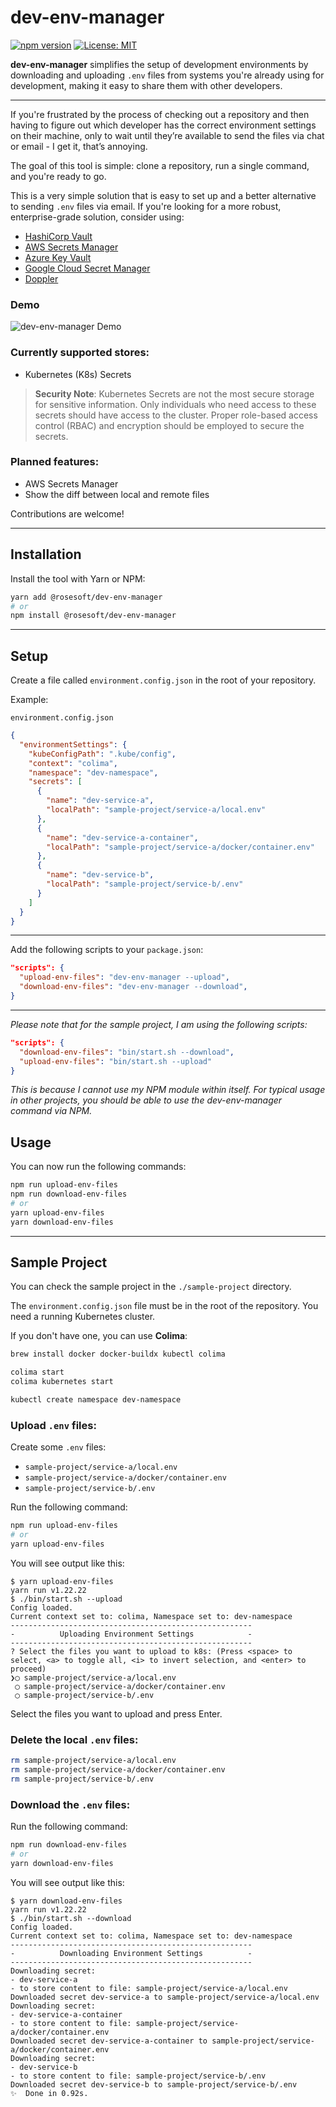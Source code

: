 # dev-env-manager

[![npm version](https://badge.fury.io/js/%40rosesoft%2Fdev-env-manager.svg)](https://badge.fury.io/js/%40rosesoft%2Fdev-env-manager)
[![License: MIT](https://img.shields.io/badge/License-MIT-yellow.svg)](https://opensource.org/licenses/MIT)

**dev-env-manager** simplifies the setup of development environments by downloading and uploading `.env` files from systems you're already using for development, making it easy to share them with other developers.

---

If you're frustrated by the process of checking out a repository and then having to figure out which developer has the correct environment settings on their machine, only to wait until they’re available to send the files via chat or email - I get it, that’s annoying.

The goal of this tool is simple: clone a repository, run a single command, and you're ready to go.

This is a very simple solution that is easy to set up and a better alternative to sending `.env` files via email. If you're looking for a more robust, enterprise-grade solution, consider using:

- [HashiCorp Vault](https://www.vaultproject.io)
- [AWS Secrets Manager](https://aws.amazon.com/secrets-manager/)
- [Azure Key Vault](https://azure.microsoft.com/en-us/services/key-vault/)
- [Google Cloud Secret Manager](https://cloud.google.com/secret-manager)
- [Doppler](https://www.doppler.com)

### Demo

![dev-env-manager Demo](assets/dev-env-manager.gif)

### Currently supported stores:

- Kubernetes (K8s) Secrets

> **Security Note**: Kubernetes Secrets are not the most secure storage for sensitive information. Only individuals who need access to these secrets should have access to the cluster. Proper role-based access control (RBAC) and encryption should be employed to secure the secrets.

### Planned features:

- AWS Secrets Manager
- Show the diff between local and remote files

Contributions are welcome!

---

## Installation

Install the tool with Yarn or NPM:

```sh
yarn add @rosesoft/dev-env-manager
# or
npm install @rosesoft/dev-env-manager
```

---

## Setup

Create a file called `environment.config.json` in the root of your repository.

Example:

```plain
environment.config.json
```

```json
{
  "environmentSettings": {
    "kubeConfigPath": ".kube/config",
    "context": "colima",
    "namespace": "dev-namespace",
    "secrets": [
      {
        "name": "dev-service-a",
        "localPath": "sample-project/service-a/local.env"
      },
      {
        "name": "dev-service-a-container",
        "localPath": "sample-project/service-a/docker/container.env"
      },
      {
        "name": "dev-service-b",
        "localPath": "sample-project/service-b/.env"
      }
    ]
  }
}
```

---

Add the following scripts to your `package.json`:

```json
"scripts": {
  "upload-env-files": "dev-env-manager --upload",
  "download-env-files": "dev-env-manager --download",
}
```

---

_Please note that for the sample project, I am using the following scripts:_

```json
"scripts": {
  "download-env-files": "bin/start.sh --download",
  "upload-env-files": "bin/start.sh --upload"
}
```

_This is because I cannot use my NPM module within itself. For typical usage in other projects, you should be able to use the dev-env-manager command via NPM._

## Usage

You can now run the following commands:

```sh
npm run upload-env-files
npm run download-env-files
# or
yarn upload-env-files
yarn download-env-files
```

---

## Sample Project

You can check the sample project in the `./sample-project` directory.

The `environment.config.json` file must be in the root of the repository. You need a running Kubernetes cluster.

If you don't have one, you can use **Colima**:

```sh
brew install docker docker-buildx kubectl colima

colima start
colima kubernetes start

kubectl create namespace dev-namespace
```

### Upload `.env` files:

Create some `.env` files:

- `sample-project/service-a/local.env`
- `sample-project/service-a/docker/container.env`
- `sample-project/service-b/.env`

Run the following command:

```sh
npm run upload-env-files
# or
yarn upload-env-files
```

You will see output like this:

```plain
$ yarn upload-env-files
yarn run v1.22.22
$ ./bin/start.sh --upload
Config loaded.
Current context set to: colima, Namespace set to: dev-namespace
------------------------------------------------------
-          Uploading Environment Settings            -
------------------------------------------------------
? Select the files you want to upload to k8s: (Press <space> to select, <a> to toggle all, <i> to invert selection, and <enter> to proceed)
❯◯ sample-project/service-a/local.env
 ◯ sample-project/service-a/docker/container.env
 ◯ sample-project/service-b/.env
```

Select the files you want to upload and press Enter.

### Delete the local `.env` files:

```sh
rm sample-project/service-a/local.env
rm sample-project/service-a/docker/container.env
rm sample-project/service-b/.env
```

### Download the `.env` files:

Run the following command:

```sh
npm run download-env-files
# or
yarn download-env-files
```

You will see output like this:

```plain
$ yarn download-env-files
yarn run v1.22.22
$ ./bin/start.sh --download
Config loaded.
Current context set to: colima, Namespace set to: dev-namespace
------------------------------------------------------
-          Downloading Environment Settings          -
------------------------------------------------------
Downloading secret:
- dev-service-a
- to store content to file: sample-project/service-a/local.env
Downloaded secret dev-service-a to sample-project/service-a/local.env
Downloading secret:
- dev-service-a-container
- to store content to file: sample-project/service-a/docker/container.env
Downloaded secret dev-service-a-container to sample-project/service-a/docker/container.env
Downloading secret:
- dev-service-b
- to store content to file: sample-project/service-b/.env
Downloaded secret dev-service-b to sample-project/service-b/.env
✨  Done in 0.92s.
```
